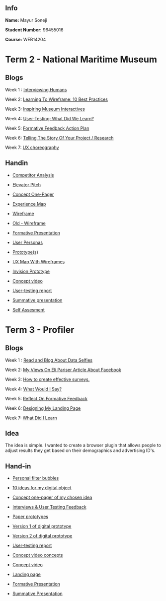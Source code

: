 ## Info

**Name:** Mayur Soneji

**Student Number:** 96455016

**Course:** WEB14204

# Term 2 - National Maritime Museum

## Blogs

Week 1 : [Interviewing Humans](https://medium.com/@m.soneji98/read-and-blog-about-this-article-interviewing-humans-4ea7148167fa) 

Week 2: [Learning To Wireframe: 10 Best Practices](https://medium.com/@m.soneji98/read-learning-to-wireframe-10-best-practices-then-put-it-into-practice-by-sketching-your-6d5c261375b8) 

Week 3: [Inspiring Museum Interactives](https://medium.com/@m.soneji98/pick-your-favourite-digital-museum-experience-from-last-weeks-presentation-and-blog-about-it-c6433ece83f7) 

Week 4: [User-Testing: What Did We Learn?](https://medium.com/@m.soneji98/write-your-observations-about-user-testing-at-nmm-b9c0bcaca8dc) 

Week 5: [Formative Feedback Action Plan](https://medium.com/@m.soneji98/feedback-9343fa2b4c27)

Week 6: [Telling The Story Of Your Project / Research](https://medium.com/@m.soneji98/how-to-use-storytelling-to-effectively-communicate-your-research-77a23af7d03b) 

Week 7: [UX choreography](https://medium.com/@m.soneji98/ux-choreography-da6e84c559e4) 


## Handin

- [Competitor Analysis](https://docs.google.com/document/d/16z2I7wVwDuB2SCv0KfR5l9Q09AKyHxqlzeIi35_LZiE/edit?usp=sharing)

- [Elevator Pitch](https://docs.google.com/document/d/1BE6kNt3eiLjAyIQwPdFBx-tMPPay1wcnPm-Bp3PVhFo/edit?usp=sharing)

- [Concept One-Pager](https://drive.google.com/open?id=1QI22IYwxEQ2qsztWno4WANPenvXDHCtd)

- [Experience Map](https://drive.google.com/open?id=1_XL4IqRxb3_Pa00-9rjZJZrMpddSthbV)

- [Wireframe](https://drive.google.com/open?id=1QBwGmEc76i2VhlowwlY_QncfaW7i-i0r)

- [Old - Wireframe](https://drive.google.com/open?id=1Ax-GxF2x4j3uCvNocFr6xK7va6gPXEx2)

- [Formative Presentation](https://docs.google.com/presentation/d/1b-qZ09Y0v8VqRo4HITbJ6dV3Ls428L1KJwMRO4gR6yg/edit?usp=sharing)

- [User Personas](https://drive.google.com/open?id=1wiqK86ZtF93fom-lLNzfQ-gUthPyC00Z)

- [Prototype(s)](https://drive.google.com/open?id=19mu0IXeoLZ5PwW9MF-MzsfgZ35Y3i4F2)

- [UX Map With Wireframes](https://drive.google.com/file/d/1lbF-6ydkF2BIYc1ruW7H5n6r372X0UvW/view?usp=sharing)

- [Invision Prototype](https://invis.io/2UG1FOJH8TQ#/281471817_Main)

- [Concept video](https://drive.google.com/open?id=1LiPQQcwGsv-QhvMZ1oBF5APpZrYQ7A7r)

- [User-testing report](https://docs.google.com/document/d/1jWZuSJEXjjGXChsbQd6TQ62c6SntynQdH4mpokKbRf0/edit?usp=sharing)

- [Summative presentation](https://docs.google.com/presentation/d/15udUVy1AW3iuMuC5vgIm7zAlcPC2hJRCTsmUcB5oaws/edit?usp=sharing)

- [Self Assesment](https://docs.google.com/document/d/1G8e8L8a1BrV3C8b4ild98HEWfuCcZ-3S2cvf-3rJ9Ic/edit?usp=sharing)


# Term 3 - Profiler

## Blogs

Week 1 : [Read and Blog About Data Selfies](https://medium.com/@m.soneji98/data-selfies-50ac5ad78d5c) 

Week 2: [My Views On Eli Pariser Article About Facebook](https://medium.com/@m.soneji98/filter-bubbles-vs-individual-choices-31bb6aac5dbb) 

Week 3: [How to create effective surveys. ](https://medium.com/@m.soneji98/typeform-surveys-f81da6e7d4e4) 

Week 4: [What Would I Say?](https://medium.com/@m.soneji98/what-would-i-say-f50e26523381) 

Week 5: [Reflect On Formative Feedback ](https://medium.com/@m.soneji98/formative-feedback-dded1f991468)

Week 6: [Designing My Landing Page](https://medium.com/@m.soneji98/landing-pages-4d45a103f75c) 

Week 7: [What Did I Learn](https://medium.com/@m.soneji98/what-did-i-learn-from-this-unit-14362f6a9a6c) 


## Idea

The idea is simple. I wanted to create a browser plugin that allows people to adjust results they get based on their demographics and advertising ID's.

## Hand-in

- [Personal filter bubbles](https://drive.google.com/file/d/1MYbRtffGsdV35Hdsva8e2KudA1pixsum/view?usp=sharing)

- [10 ideas for my digital object](https://docs.google.com/document/d/1UKCp7R3kvFt8VxXGnz_josBHCu-wdgd4kRUE7w5Ahb8/edit?usp=sharing)

- [Concept one-pager of my chosen idea](https://drive.google.com/file/d/18XnxSb0d4r1tkmWAaHeXrX0F8E7VAN5h/view?usp=sharing)

- [Interviews & User Testing Feedback](https://docs.google.com/document/d/1GcBuKNp3pvLbsZjQXGx8OJTtTAC6lOCW7G2Wb05QxeA/edit?usp=sharing)

- [Paper prototypes](https://drive.google.com/drive/folders/1f09ndvaCa6AzhkZxgQH6BlMiqSE-Jia8?usp=sharing)

- [Version 1 of digital prototype](https://marvelapp.com/3fi9626/screen/42765123)

- [Version 2 of digital prototype](https://marvelapp.com/3fi9626/screen/42765521)

- [User-testing report](https://docs.google.com/document/d/1HXS9-yEF9UxBuTCCH33cZXOFPmjlKXit1ERgV0UB_WQ/edit?usp=sharing)

- [Concept video concepts](https://drive.google.com/drive/folders/1eJt0ZqrH4X0dw48U-VnRJ59N0e_YQsAd?usp=sharing)

- [Concept video](https://drive.google.com/file/d/1RPQjNWp2uMqE7Hnb-3ZBaIS3kmLU6ZHE/view?usp=sharing)

- [Landing page](https://drive.google.com/file/d/1r4xbrJLFFxiWhsBQr9BgUYCD_2-_9Cdt/view?usp=sharing)

- [Formative Presentation](https://docs.google.com/presentation/d/1UFWPVZ0e6x9jcK25rD4Z_9HPAkn1IW7-oWLlj8RZ7ig/edit?usp=sharing)

- [Summative Presentation](https://docs.google.com/presentation/d/1aRTGlMprpjoMP5wN4-XGm7Tcs5f0sNd4Lroo4v7SJPU/edit?usp=sharing)